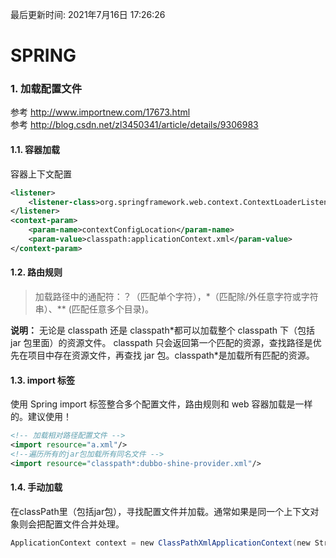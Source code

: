 最后更新时间: 2021年7月16日 17:26:26

# SPRING

### 1. 加载配置文件

参考 <http://www.importnew.com/17673.html>  
参考 <http://blog.csdn.net/zl3450341/article/details/9306983>

#### 1.1. 容器加载

容器上下文配置

```xml
<listener>
    <listener-class>org.springframework.web.context.ContextLoaderListener</listener-class>
</listener>
<context-param>
    <param-name>contextConfigLocation</param-name>
    <param-value>classpath:applicationContext.xml</param-value>
</context-param>
```

#### 1.2. 路由规则

>加载路径中的通配符：？（匹配单个字符），\*（匹配除/外任意字符或字符串）、\*\* (匹配任意多个目录)。

**说明：** 无论是 classpath 还是 classpath\*都可以加载整个 classpath 下（包括 jar 包里面）的资源文件。
classpath 只会返回第一个匹配的资源，查找路径是优先在项目中存在资源文件，再查找 jar 包。classpath*是加载所有匹配的资源。

#### 1.3. import 标签

使用 Spring import 标签整合多个配置文件，路由规则和 web 容器加载是一样的。建议使用！

```xml
<!-- 加载相对路径配置文件 -->
<import resource="a.xml"/>
<!--遍历所有的jar包加载所有同名文件 -->
<import resource="classpath*:dubbo-shine-provider.xml"/>
```

#### 1.4. 手动加载
在classPath里（包括jar包），寻找配置文件并加载。通常如果是同一个上下文对象则会把配置文件合并处理。
```java
ApplicationContext context = new ClassPathXmlApplicationContext(new String[] {"a.xml", "b.xml"});
```
